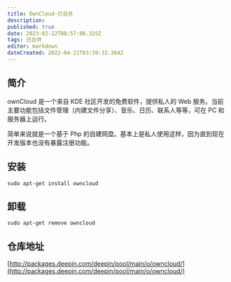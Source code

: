 ```yaml
---
title: OwnCloud-已合并
description: 
published: true
date: 2023-02-22T08:57:08.325Z
tags: 已合并
editor: markdown
dateCreated: 2022-04-21T03:39:32.364Z
---
```


## 简介
ownCloud 是一个来自 KDE 社区开发的免费软件，提供私人的 Web 服务。当前主要功能包括文件管理（内建文件分享）、音乐、日历、联系人等等，可在 PC 和服务器上运行。

简单来说就是一个基于 Php 的自建网盘。基本上是私人使用这样，因为直到现在开发版本也没有暴露注册功能。

## 安装

`sudo apt-get install owncloud`

## 卸载

`sudo apt-get remove owncloud`

## 仓库地址

[http://packages.deepin.com/deepin/pool/main/o/owncloud/](http://packages.deepin.com/deepin/pool/main/o/owncloud/)

